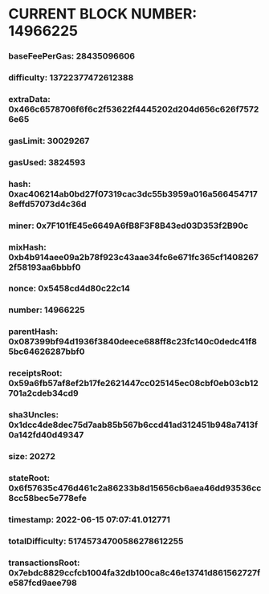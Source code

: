 # CURRENT BLOCK NUMBER: 14966225

### baseFeePerGas: 28435096606
### difficulty: 13722377472612388
### extraData: 0x466c6578706f6f6c2f53622f4445202d204d656c626f75726e65
### gasLimit: 30029267
### gasUsed: 3824593
### hash: 0xac406214ab0bd27f07319cac3dc55b3959a016a5664547178effd57073d4c36d
### miner: 0x7F101fE45e6649A6fB8F3F8B43ed03D353f2B90c
### mixHash: 0xb4b914aee09a2b78f923c43aae34fc6e671fc365cf14082672f58193aa6bbbf0
### nonce: 0x5458cd4d80c22c14
### number: 14966225
### parentHash: 0x087399bf94d1936f3840deece688ff8c23fc140c0dedc41f85bc64626287bbf0
### receiptsRoot: 0x59a6fb57af8ef2b17fe2621447cc025145ec08cbf0eb03cb12701a2cdeb34cd9
### sha3Uncles: 0x1dcc4de8dec75d7aab85b567b6ccd41ad312451b948a7413f0a142fd40d49347
### size: 20272
### stateRoot: 0x6f57635c476d461c2a86233b8d15656cb6aea46dd93536cc8cc58bec5e778efe
### timestamp: 2022-06-15 07:07:41.012771
### totalDifficulty: 51745734700586278612255
### transactionsRoot: 0x7ebdc8829ccfcb1004fa32db100ca8c46e13741d861562727fe587fcd9aee798
